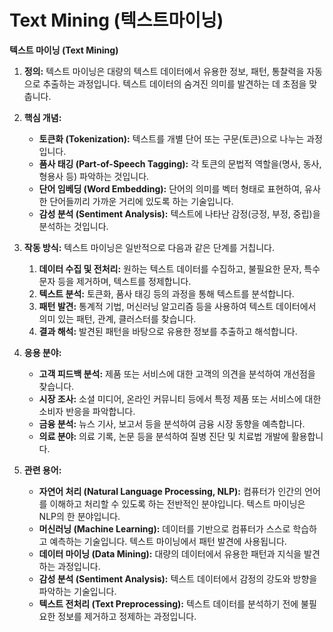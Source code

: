 # Text Mining (텍스트마이닝)

**텍스트 마이닝 (Text Mining)**

1.  **정의:** 텍스트 마이닝은 대량의 텍스트 데이터에서 유용한 정보, 패턴, 통찰력을 자동으로 추출하는 과정입니다. 텍스트 데이터의 숨겨진 의미를 발견하는 데 초점을 맞춥니다.

2.  **핵심 개념:**
    *   **토큰화 (Tokenization):** 텍스트를 개별 단어 또는 구문(토큰)으로 나누는 과정입니다.
    *   **품사 태깅 (Part-of-Speech Tagging):** 각 토큰의 문법적 역할을(명사, 동사, 형용사 등) 파악하는 것입니다.
    *   **단어 임베딩 (Word Embedding):** 단어의 의미를 벡터 형태로 표현하여, 유사한 단어들끼리 가까운 거리에 있도록 하는 기술입니다.
    *   **감성 분석 (Sentiment Analysis):** 텍스트에 나타난 감정(긍정, 부정, 중립)을 분석하는 것입니다.

3.  **작동 방식:** 텍스트 마이닝은 일반적으로 다음과 같은 단계를 거칩니다.
    1.  **데이터 수집 및 전처리:** 원하는 텍스트 데이터를 수집하고, 불필요한 문자, 특수 문자 등을 제거하며, 텍스트를 정제합니다.
    2.  **텍스트 분석:** 토큰화, 품사 태깅 등의 과정을 통해 텍스트를 분석합니다.
    3.  **패턴 발견:** 통계적 기법, 머신러닝 알고리즘 등을 사용하여 텍스트 데이터에서 의미 있는 패턴, 관계, 클러스터를 찾습니다.
    4.  **결과 해석:** 발견된 패턴을 바탕으로 유용한 정보를 추출하고 해석합니다.

4.  **응용 분야:**
    *   **고객 피드백 분석:** 제품 또는 서비스에 대한 고객의 의견을 분석하여 개선점을 찾습니다.
    *   **시장 조사:** 소셜 미디어, 온라인 커뮤니티 등에서 특정 제품 또는 서비스에 대한 소비자 반응을 파악합니다.
    *   **금융 분석:** 뉴스 기사, 보고서 등을 분석하여 금융 시장 동향을 예측합니다.
    *   **의료 분야:** 의료 기록, 논문 등을 분석하여 질병 진단 및 치료법 개발에 활용합니다.

5.  **관련 용어:**
    *   **자연어 처리 (Natural Language Processing, NLP):** 컴퓨터가 인간의 언어를 이해하고 처리할 수 있도록 하는 전반적인 분야입니다. 텍스트 마이닝은 NLP의 한 분야입니다.
    *   **머신러닝 (Machine Learning):** 데이터를 기반으로 컴퓨터가 스스로 학습하고 예측하는 기술입니다. 텍스트 마이닝에서 패턴 발견에 사용됩니다.
    *   **데이터 마이닝 (Data Mining):** 대량의 데이터에서 유용한 패턴과 지식을 발견하는 과정입니다.
    *   **감성 분석 (Sentiment Analysis):** 텍스트 데이터에서 감정의 강도와 방향을 파악하는 기술입니다.
    *   **텍스트 전처리 (Text Preprocessing):** 텍스트 데이터를 분석하기 전에 불필요한 정보를 제거하고 정제하는 과정입니다.